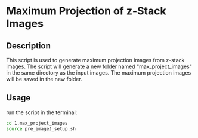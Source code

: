 # Maximum Projection of z-Stack Images

## Description
This script is used to generate maximum projection images from z-stack images. The script will generate a new folder named "max_project_images" in the same directory as the input images. The maximum projection images will be saved in the new folder.

## Usage

run the script in the terminal:

``` bash
cd 1.max_project_images
source pre_imageJ_setup.sh
```
